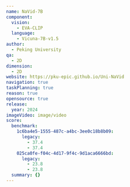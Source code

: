 ```yaml
---
name: NaVid-7B
component:
  vision:
    - EVA-CLIP
  language:
    - Vicuna-7B-v1.5
author:
  - Peking University
qa:
  - 2D
dimension:
  - 2D
website: https://pku-epic.github.io/Uni-NaVid
navigation: true
taskPlanning: true
reason: true
opensource: true
release:
  year: 2024
imageVideo: image/video
score:
  benchmark:
    1c6ba4e5-1555-487c-a4bc-3ee0c18b8b09:
      legacy:
        - 37.4
        - 37.4
    025ca0fe-f04c-4d17-9f4c-9d1aca6666bd:
      legacy:
        - 23.8
        - 23.8
  summary: {}
---
```

